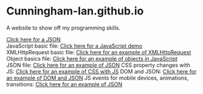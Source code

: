 # Cunningham-Ian.github.io
A website to show off my programming skills.

<a href="cunningham-ian.github.io/JSON_file.json">Click here for a JSON</a> <br>
JavaScript basic file: <a href="cunningham-ian.github.io/JS_basics.html">Click here for a JavaScript demo</a> <br>
XMLHttpRequest basic file: <a href="cunningham-ian.github.io/XMLHttpRequest_Example.html">Click here for an example of XMLHttpRequest</a> <br>
Object basics file: <a href="cunningham-ian.github.io/objectbasics.html">Click here for an example of objects in JavaScript</a> <br>
JSON file: <a href="cunningham-ian.github.io/json_example.html">Click here for an example of JSON</a>
CSS property changes with JS: <a href="cunningham-ian.github.io/css_with_js_example.html">Click here for an example of CSS with JS</a>
DOM and JSON: <a href="cunningham-ian.github.io/DOM_and_JSON_example.html">Click here for an example of DOM and JSON</a>
JS events for mobile devices, animations, transitions: <a href="cunningham-ian.github.io/js_special_events.html">Click here for an example of JSON</a>
